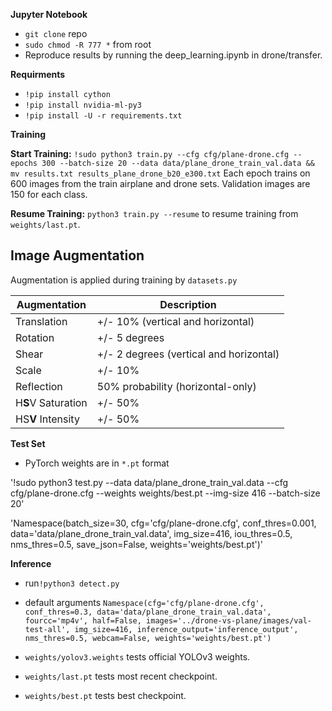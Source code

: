 **Jupyter Notebook** 

- `git clone` repo
- `sudo chmod -R 777 *` from root
- Reproduce results by running the deep_learning.ipynb in drone/transfer.

**Requirments**

- `!pip install cython`
- `!pip install nvidia-ml-py3`
- `!pip install -U -r requirements.txt`

**Training**

**Start Training:** `!sudo python3 train.py --cfg cfg/plane-drone.cfg --epochs 300 --batch-size 20 --data data/plane_drone_train_val.data && mv results.txt results_plane_drone_b20_e300.txt` Each epoch trains on 600 images from the train airplane and drone sets. Validation images are 150 for each class.

**Resume Training:** `python3 train.py --resume` to resume training from `weights/last.pt`.

## Image Augmentation
Augmentation is applied during training by `datasets.py`  

Augmentation | Description
--- | ---
Translation | +/- 10% (vertical and horizontal)
Rotation | +/- 5 degrees
Shear | +/- 2 degrees (vertical and horizontal)
Scale | +/- 10%
Reflection | 50% probability (horizontal-only)
H**S**V Saturation | +/- 50%
HS**V** Intensity | +/- 50%

**Test Set**

- PyTorch weights are in `*.pt` format

'!sudo python3 test.py --data data/plane_drone_train_val.data --cfg cfg/plane-drone.cfg --weights weights/best.pt --img-size 416 --batch-size 20'

'Namespace(batch_size=30, cfg='cfg/plane-drone.cfg', conf_thres=0.001, data='data/plane_drone_train_val.data', img_size=416, iou_thres=0.5, nms_thres=0.5, save_json=False, weights='weights/best.pt')'

**Inference**
- run`!python3 detect.py`

- default arguments `Namespace(cfg='cfg/plane-drone.cfg', conf_thres=0.3, data='data/plane_drone_train_val.data', fourcc='mp4v', half=False, images='../drone-vs-plane/images/val-test-all', img_size=416, inference_output='inference_output', nms_thres=0.5, webcam=False, weights='weights/best.pt')`

- `weights/yolov3.weights` tests official YOLOv3 weights.
- `weights/last.pt` tests most recent checkpoint.
- `weights/best.pt` tests best checkpoint.
